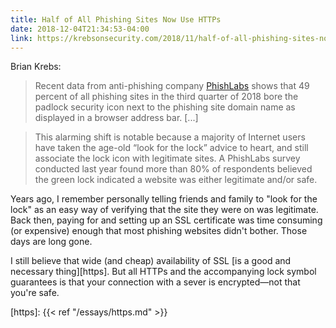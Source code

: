 ```yaml
---
title: Half of All Phishing Sites Now Use HTTPs
date: 2018-12-04T21:34:53-04:00
link: https://krebsonsecurity.com/2018/11/half-of-all-phishing-sites-now-have-the-padlock/
---
```


Brian Krebs:

> Recent data from anti-phishing company [PhishLabs](https://www.phishlabs.com/) shows that 49 percent of all phishing sites in the third quarter of 2018 bore the padlock security icon next to the phishing site domain name as displayed in a browser address bar. [...] 

> This alarming shift is notable because a majority of Internet users have taken the age-old “look for the lock” advice to heart, and still associate the lock icon with legitimate sites. A PhishLabs survey conducted last year found more than 80% of respondents believed the green lock indicated a website was either legitimate and/or safe.

Years ago, I remember personally telling friends and family to "look for the lock" as an easy way of verifying that the site they were on was legitimate. Back then, paying for and setting up an SSL certificate was time consuming (or expensive) enough that most phishing websites didn't bother. Those days are long gone. 

I still believe that wide (and cheap) availability of SSL [is a good and necessary thing][https]. But all HTTPs and the accompanying lock symbol guarantees is that your connection with a sever is encrypted—not that you're safe. 

[https]: {{< ref "/essays/https.md" >}}
